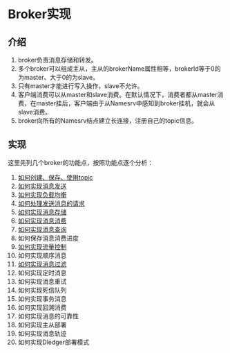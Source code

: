# Broker实现

## 介绍
1. broker负责消息存储和转发。
2. 多个broker可以组成主从，主从的brokerName属性相等，brokerId等于0的为master、大于0的为slave。
3. 只有master才能进行写入操作，slave不允许。
4. 客户端消费可以从master和slave消费。在默认情况下，消费者都从master消费，在master挂后，客户端由于从Namesrv中感知到broker挂机，就会从slave消费。
5. broker向所有的Namesrv结点建立长连接，注册自己的topic信息。

## 实现
这里先列几个broker的功能点，按照功能点逐个分析：
1. [如何创建、保存、使用topic](../my_doc/broker/如何创建、保存、使用topic.md)
2. [如何实现消息发送](../my_doc/client/如何实现消息发送.md)
3. [如何实现负载均衡](../my_doc/client/如何实现负载均衡.md)
4. [如何处理发送消息的请求](../my_doc/broker/如何处理发送消息的请求.md)
5. [如何实现消息存储](../my_doc/broker/如何实现消息存储.md)
6. [如何实现消息消费](../my_doc/client/如何实现消息消费.md)
6. [如何实现消息查询](../my_doc/client/如何实现消息查询.md)
7. 如何保存消息消费进度
8. [如何实现流量控制](../my_doc/client/如何实现流量控制.md)
9. 如何实现顺序消息
10. [如何实现消息过滤](../my_doc/client/如何实现消息过滤.md)
11. 如何实现定时消息
12. 如何实现消息重试
13. 如何实现死信队列
14. 如何实现事务消息
15. 如何实现回溯消费
16. 如何实现消息的可靠性
17. 如何实现主从部署
18. 如何实现消息轨迹
19. 如何实现Dledger部署模式

